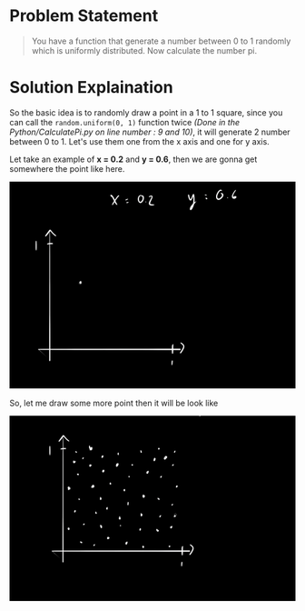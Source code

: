 # Problem Statement
>You have a function that generate a number between 0 to 1 randomly which is uniformly distributed. Now calculate the number pi.

# Solution Explaination

So the basic idea is to randomly draw a point in a 1 to 1 square, since you can call the ```random.uniform(0, 1)``` function twice *(Done in the Python/CalculatePi.py on line number : 9 and 10)*, it will generate 2 number between 0 to 1. Let's use them one from the x axis and one for y axis. 

Let take an example of **x = 0.2** and **y = 0.6**, then we are gonna get somewhere the point like here.

![imge1](https://github.com/Rajat-Dabade/Best-Coding-Question/blob/master/RepoEssentials/img1.png)

So, let me draw some more point then it will be look like

![imge2](https://github.com/Rajat-Dabade/Best-Coding-Question/blob/master/RepoEssentials/img2.png)

